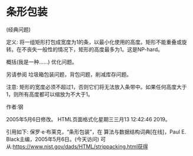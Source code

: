 # 条形包装


(经典问题)



定义:
将一组矩形打包成宽度为1的条，以最小化使用的高度。矩形不能重叠或旋转。在不丧失一般性的情况下，矩形的高度最多为1。这是NP-hard。



概括(我是一种……)
优化问题。



另请参阅
垃圾箱包装问题，背包问题，削减库存问题。



注意:
矩形的宽度必须不超过1，否则它们将无法放入条带中。如果任何高度大于1，则所有高度都可以缩放为不大于1。


作者:钢







2005年5月6日修改。
HTML页面格式化星期三三月13 12:42:46 2019。



引用如下:
保罗·e·布莱克，“条形包装”，在
算法与数据结构词典[在线]，Paul E. Black主编，2005年5月6日。(今天访问)
可从:https://www.nist.gov/dads/HTML/strippacking.html获得